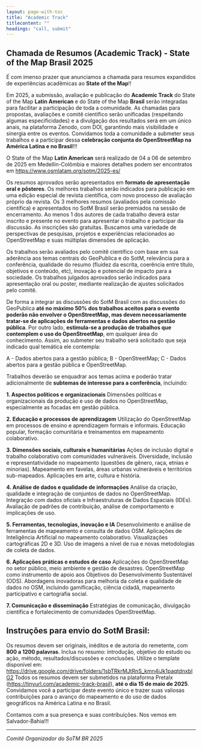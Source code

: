 ```yaml
---
layout: page-with-toc
title: "Academic Track"
titlecontent: ""
headings: "call, submit"
---
```


<h2 id="call">Chamada de Resumos (Academic Track) - State of the Map Brasil 2025</h2>



É com imenso prazer que anunciamos a chamada para resumos expandidos de experiências acadêmicas ao **State of the Map**!!

Em 2025, a submissão, avaliação e publicação do **Academic Track** do State of the Map **Latin American** e do State of the Map **Brasil** serão integradas para facilitar a participação de toda a comunidade. As chamadas para propostas, avaliações e comitê científico serão unificadas (respeitando algumas especificidades) e a divulgação dos resultados será em um único anais, na plataforma Zenodo, com DOI, garantindo mais visibilidade e sinergia entre os eventos.
Convidamos toda a comunidade a submeter seus trabalhos e a participar dessa **celebração conjunta do OpenStreetMap na América Latina e no Brasil**!!!

O State of the Map **Latin American** será realizado de 04 a 06 de setembro de 2025 em Medellín-Colômbia e maiores detalhes podem ser encontratos em https://www.osmlatam.org/sotm/2025-es/

Os resumos aprovados serão apresentados em **formato de apresentação oral e pôsteres**.
Os melhores trabalhos serão indicados para publicação em uma edição especial de revista científica, com novo processo de avaliação próprio da revista.
Os 3 melhores resumos (avaliados pela comissão científica) e apresentados no SotM Brasil serão premiados na sessão de encerramento.
Ao menos 1 dos autores de cada trabalho deverá estar inscrito e presente no evento para apresentar o trabalho e participar da discussão. ​As inscrições são gratuitas.
Buscamos uma variedade de perspectivas de pesquisas, projetos e experiências relacionados ao OpenStreetMap e suas múltiplas dimensões de aplicação.


Os trabalhos serão avaliados pelo comitê científico com base em sua aderência aos temas centrais do GeoPublica e do SotM, relevância para a conferência, qualidade do resumo (fluidez da escrita, coerência entre título, objetivos e conteúdo, etc), inovação e potencial de impacto para a sociedade. Os trabalhos julgados aprovados serão indicados para apresentação oral ou poster, mediante realização de ajustes solicitados pelo comitê.

De forma a integrar as discussões do SotM Brasil com as discussões do GeoPublica **até no máximo 50% dos trabalhos aceitos para o evento poderão não envolver o OpenStreetMap, mas devem necessariamente tratar-se de aplicações de ferramentas e dados abertos na gestão pública**. Por outro lado, **estimula-se a produção de trabalhos que contemplem o uso do OpenStreetMap**, em qualquer área do conhecimento. Assim, ao submeter seu trabalho será solicitado que seja indicado qual temática ele contempla:

A - Dados abertos para a gestão pública;
B - OpenStreetMap;
C - Dados abertos para a gestão pública e OpenStreetMap.

Trabalhos deverão se enquadrar aos temas acima e poderão tratar adicionalmente de **subtemas de interesse para a conferência**, incluindo:

**1. Aspectos políticos e organizacionais**
Dimensões políticas e organizacionais da produção e uso de dados no OpenStreetMap, especialmente as focadas em gestão pública.

**2. Educação e processos de aprendizagem**
Utilização do OpenStreetMap em processos de ensino e aprendizagem formais e informais.
Educação popular, formação comunitária e treinamentos em mapeamento colaborativo.

**3. Dimensões sociais, culturais e humanitárias**
Ações de inclusão digital e trabalho colaborativo com comunidades vulneráveis.
Diversidade, inclusão e representatividade no mapeamento (questões de gênero, raça, etnias e minorias).
Mapeamento em favelas, áreas urbanas vulneráveis e territórios sub-mapeados.
Aplicações em arte, cultura e história.

**4. Análise de dados e qualidade de informações**
Análise da criação, qualidade e integração de conjuntos de dados no OpenStreetMap.
Integração com dados oficiais e Infraestruturas de Dados Espaciais (IDEs).
Avaliação de padrões de contribuição, análise de comportamento e implicações de uso.

**5. Ferramentas, tecnologias, inovação e IA**
Desenvolvimento e análise de ferramentas de mapeamento e consulta de dados OSM.
Aplicações de Inteligência Artificial no mapeamento colaborativo.
Visualizações cartográficas 2D e 3D.
Uso de imagens a nível de rua e novas metodologias de coleta de dados.

**6. Aplicações práticas e estudos de caso**
Aplicações do OpenStreetMap no setor público, meio ambiente e gestão de desastres.
OpenStreetMap como instrumento de apoio aos Objetivos do Desenvolvimento Sustentável (ODS).
Abordagens inovadoras para melhoria da coleta e qualidade de dados no OSM, incluindo gamificação, ciência cidadã, mapeamento participativo e cartografia social.

**7. Comunicação e disseminação**
Estratégias de comunicação, divulgação científica e fortalecimento de comunidades OpenStreetMap.


<h2 id="submit">Instruções para envio do SotM Brasil:</h2>

Os resumos devem ser originais, inéditos e de autoria do remetente, com **800 a 1200 palavras**.
Inclua no resumo: introdução, objetivo do estudo ou ação, método, resultados/discussões e conclusões.
Utilize o template disponível em: https://drive.google.com/drive/folders/1sbTRkrMJtRnS_kmn4iJk1paqtdnxblG2
Todos os resumos devem ser submetidos na plataforma Pretalx (https://tinyurl.com/academic-track-brasil), **até o dia 15 de maio de 2025**.
Convidamos você a participar deste evento único e trazer suas valiosas contribuições para o avanço do mapeamento e do uso de dados geográficos na América Latina e no Brasil.

Contamos com a sua presença e suas contribuições. Nos vemos em Salvador-Bahia!!!

<hr>

_Comitê Organizador do SoTM BR 2025_
